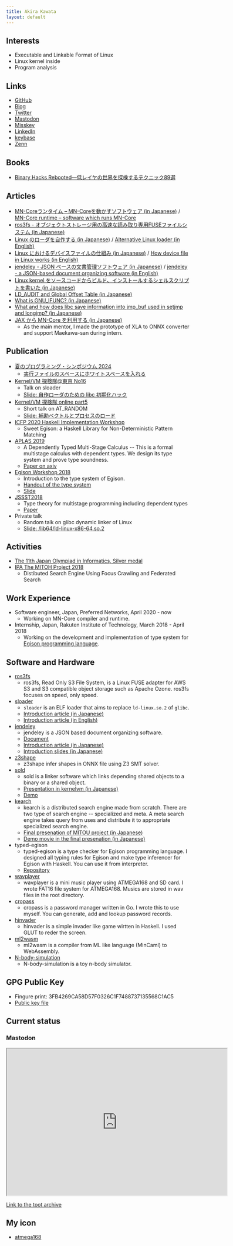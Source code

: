 ```yaml
---
title: Akira Kawata
layout: default
---
```


## Interests

- Executable and Linkable Format of Linux
- Linux kernel inside
- Program analysis

## Links

- [GitHub](https://github.com/akawashiro)
- [Blog](http://a-kawashiro.hatenablog.com/)
- [Twitter](https://twitter.com/a_kawashiro)
- [Mastodon](https://mstdn.jp/@a_kawashiro)
- [Misskey](https://misskey.io/@a_kawashiro)
- [LinkedIn](https://www.linkedin.com/in/akirakawata/)
- [keybase](https://keybase.io/a_kawashiro)
- [Zenn](https://zenn.dev/a_kawashiro)

## Books

- [ Binary Hacks Rebooted―低レイヤの世界を探検するテクニック89選](https://www.oreilly.co.jp/books/9784814400850/)

## Articles

- [MN-Coreランタイム – MN-Coreを動かすソフトウェア (in Japanese)](https://tech.preferred.jp/ja/blog/mncore-runtime-1/) / [MN-Core runtime – software which runs MN-Core](https://tech.preferred.jp/en/blog/mncore-runtime-1/)
- [ros3fs - オブジェクトストレージ用の高速な読み取り専用FUSEファイルシステム (in Japanese)](./articles/ros3fs-jp)
- [Linux のローダを自作する (in Japanese)](https://zenn.dev/a_kawashiro/articles/506a224d206418) / [Alternative Linux loader (in English)](https://akawashiro.com/articles/sloader-succeeded-self-build-en)
- [Linux におけるデバイスファイルの仕組み (in Japanese)](https://zenn.dev/a_kawashiro/articles/387fa97163dd66) / [How device file in Linux works (in English)](./articles/how-device-file-in-linux-works)
- [jendeley - JSON ベースの文書管理ソフトウェア (in Japanese)](https://zenn.dev/a_kawashiro/articles/a2170f967f9508) / [jendeley - a JSON-based document organizing software (in English)](https://akawashiro.github.io/jendeley/)
- [Linux kernel をソースコードからビルド、インストールするシェルスクリプトを書いた (in Japanese)](./articles/linux-build-script.html)
- [LD_AUDIT and Global Offset Table (in Japanese)](https://a-kawashiro.hatenablog.com/entry/2022/01/08/220526)
- [What is GNU_IFUNC? (in Japanese)](https://a-kawashiro.hatenablog.com/entry/2021/11/07/100540)
- [What and how does libc save information into jmp_buf used in setjmp and longjmp? (in Japanese)](https://a-kawashiro.hatenablog.com/entry/2020/12/31/184339)
- [JAX から MN-Core を利用する (in Japanese)](https://tech.preferred.jp/ja/blog/jax-on-mncore/)
  - As the main mentor, I made the prototype of XLA to ONNX converter and support Maekawa-san during intern.

## Publication

- [夏のプログラミング・シンポジウム 2024](https://prosym.org/sprosym2024/)
  - [実行ファイルのスペースにホワイトスペースを入れる](https://docs.google.com/presentation/d/1dNYOtYc7xz1GSW5NwhiZ6KXhbJnpGBLBZW5lhI8shcw/edit#slide=id.g2ff84a965c3_0_119)
- [Kernel/VM 探検隊@東京 No16](https://kernelvm.connpass.com/event/287261/)
  - Talk on sloader
  - [Slide: 自作ローダのための libc 初期化ハック](https://akawashiro.github.io/sloader-libc-hacks.pdf)
- [Kernel/VM 探検隊 online part5 ](https://kernelvm.connpass.com/event/256248/)
  - Short talk on AT_RANDOM
  - [Slide: 補助ベクトルとプロセスのロード](https://akawashiro.github.io/auxval_kernelvm_20220828.pdf)
- [ICFP 2020 Haskell Implementation Workshop](https://icfp20.sigplan.org/details/hiw-2020-papers/10/Sweet-Egison-a-Haskell-Library-for-Non-Deterministic-Pattern-Matching)
  - Sweet Egison: a Haskell Library for Non-Deterministic Pattern Matching
- [APLAS 2019](https://conf.researchr.org/home/aplas-2019)
  - A Dependently Typed Multi-Stage Calculus -- This is a formal multistage calculus with dependent types. We design its type system and prove type soundness.
  - [Paper on axiv](https://arxiv.org/abs/1908.02035)
- [Egison Workshop 2018](https://connpass.com/event/102061/)
  - Introduction to the type system of Egison.
  - [Handout of the type system](https://akawashiro.github.io/EgisonTypingrules.pdf)
  - [Slide](https://akawashiro.github.io/EgisonTypeSystem.pdf)
- [JSSST2018](https://jssst2018.wordpress.com/)
  - Type theory for multistage programming including dependent types
  - [Paper](http://jssst.or.jp/files/user/taikai/2018/PPL/ppl1-3.pdf)
- Private talk
  - Random talk on glibc dynamic linker of Linux
  - [Slide: /lib64/ld-linux-x86-64.so.2](https://docs.google.com/presentation/d/1WPxr6d_me_QU3mRWxBzs7y2iPhwV2YeAoB4EGcG9H90/edit?usp=sharing)

## Activities

- [The 11th Japan Olympiad in Informatics, Silver medal](https://www.ioi-jp.org/joi/2011/2012-medalists.html)
- [IPA The MITOH Project 2018](https://www.ipa.go.jp/jinzai/mitou/2018/gaiyou_s-2)
  - Distibuted Search Engine Using Focus Crawling and Federated Search

## Work Experience

- Software engineer, Japan, Preferred Networks, April 2020 - now
  - Working on MN-Core compiler and runtime.
- Internship, Japan, Rakuten Institute of Technology, March 2018 - April 2018
  - Working on the development and implementation of type system for [Egison programming language](https://www.egison.org/).

## Software and Hardware

- [ros3fs](https://github.com/akawashiro/ros3fs)
  - ros3fs, Read Only S3 File System, is a Linux FUSE adapter for AWS S3 and S3 compatible object storage such as Apache Ozone. ros3fs focuses on speed, only speed.
- [sloader](https://github.com/akawashiro/sloader)
  - `sloader` is an ELF loader that aims to replace `ld-linux.so.2` of `glibc`.
  - [Introduction article (in Japanese)](https://zenn.dev/a_kawashiro/articles/506a224d206418)
  - [Introduction article (in English)](https://akawashiro.github.io/articles/sloader-succeeded-self-build-en)
- [jendeley](https://github.com/akawashiro/jendeley)
  - jendeley is a JSON based document organizing software.
  - [Document](https://akawashiro.github.io/jendeley/)
  - [Introduction article (in Japanese)](https://zenn.dev/a_kawashiro/articles/a2170f967f9508)
  - [Introduction slides (in Japanese)](./jendeley-KMC-reikai-slide.pdf)
- [z3shape](https://github.com/akawashiro/z3shape)
  - z3shape infer shapes in ONNX file using Z3 SMT solver.
- [sold](https://github.com/akawashiro/sold)
  - sold is a linker software which links depending shared objects to a binary or a shared object.
  - [Presentation in kernelvm (in Japanese)](./sold_kernelvm_20211120.pdf)
  - [Demo](https://www.youtube.com/watch?v=f6EMyVrq3jo)
- [kearch](https://github.com/kearch/kearch)
  - kearch is a distributed search engine made from scratch. There are two type of search engine -- specialized and meta. A meta search engine takes query from uses and distribute it to appropriate
    specialized search engine.
  - [Final presenation of MITOU project (in Japanese)](kearchFinalPresentation.pdf)
  - [Demo movie in the final presenation (in Japanese)](https://youtu.be/tErMAEk8wLQ)
- typed-egison
  - typed-egison is a type checker for Egison programming language. I designed all typing rules for Egison and make type inferencer for Egison with Haskell. You can use it from interpreter.
  - [Repository](https://github.com/egison/typed-egison)
- [wavplayer](https://github.com/akawashiro/wavplayer)
  - wavplayer is a mini music player using ATMEGA168 and SD card. I wrote FAT16 file system for ATMEGA168. Musics are stored in wav files in the root directory.
- [cropass](https://github.com/akawashiro/cropass)
  - cropass is a password manager written in Go. I wrote this to use myself.
    You can generate, add and lookup password records.
- [hinvader](https://github.com/akawashiro/hinvader)
  - hinvader is a simple invader like game wirtten in Haskell. I used GLUT to reder the screen.
- [ml2wasm](https://github.com/akawashiro/ml2wasm)
  - ml2wasm is a compiler from ML like language (MinCaml) to WebAssembly.
- [N-body-simulation](https://github.com/akawashiro/N-body-simulation)
  - N-body-simulation is a toy n-body simulator.

## GPG Public Key

- Fingure print: 3FB4269CA58D57F0326C1F7488737135568C1AC5
- [Public key file](3FB4269CA58D57F0326C1F7488737135568C1AC5.txt)

## Current status

### Mastodon

<iframe allowfullscreen sandbox="allow-top-navigation allow-scripts allow-popups allow-popups-to-escape-sandbox" width="600" height="400" src="https://mastofeed.com/apiv2/feed?userurl=https%3A%2F%2Fmstdn.jp%2Fusers%2Fa_kawashiro&theme=dark&size=100&header=true&replies=false&boosts=false"></iframe>

[Link to the toot archive](./mastodon_archive.html)

## My icon

- [atmega168](./atmega168.jpg)
